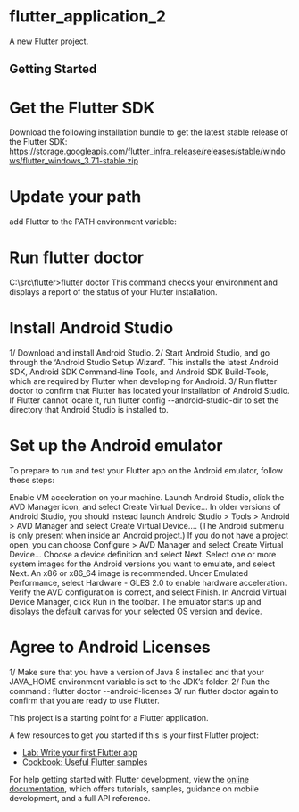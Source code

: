 # flutter_application_2

A new Flutter project.

## Getting Started
# Get the Flutter SDK
Download the following installation bundle to get the latest stable release of the Flutter SDK:
https://storage.googleapis.com/flutter_infra_release/releases/stable/windows/flutter_windows_3.7.1-stable.zip
# Update your path 
add Flutter to the PATH environment variable:
# Run flutter doctor
C:\src\flutter>flutter doctor
This command checks your environment and displays a report of the status of your Flutter installation.
# Install Android Studio
1/ Download and install Android Studio.
2/ Start Android Studio, and go through the ‘Android Studio Setup Wizard’. This installs the latest Android SDK, Android SDK Command-line Tools, and Android SDK Build-Tools, which are required by Flutter when developing for Android.
3/ Run flutter doctor to confirm that Flutter has located your installation of Android Studio. If Flutter cannot locate it, run flutter config --android-studio-dir <directory> to set the directory that Android Studio is installed to.
# Set up the Android emulator
To prepare to run and test your Flutter app on the Android emulator, follow these steps:

Enable VM acceleration on your machine.
Launch Android Studio, click the AVD Manager icon, and select Create Virtual Device…
In older versions of Android Studio, you should instead launch Android Studio > Tools > Android > AVD Manager and select Create Virtual Device…. (The Android submenu is only present when inside an Android project.)
If you do not have a project open, you can choose Configure > AVD Manager and select Create Virtual Device…
Choose a device definition and select Next.
Select one or more system images for the Android versions you want to emulate, and select Next. An x86 or x86_64 image is recommended.
Under Emulated Performance, select Hardware - GLES 2.0 to enable hardware acceleration.
Verify the AVD configuration is correct, and select Finish.
In Android Virtual Device Manager, click Run in the toolbar. The emulator starts up and displays the default canvas for your selected OS version and device.

# Agree to Android Licenses
1/ Make sure that you have a version of Java 8 installed and that your JAVA_HOME environment variable is set to the JDK’s folder.
2/ Run the command : 
flutter doctor --android-licenses
3/ run flutter doctor again to confirm that you are ready to use Flutter.



This project is a starting point for a Flutter application.

A few resources to get you started if this is your first Flutter project:

- [Lab: Write your first Flutter app](https://docs.flutter.dev/get-started/codelab)
- [Cookbook: Useful Flutter samples](https://docs.flutter.dev/cookbook)

For help getting started with Flutter development, view the
[online documentation](https://docs.flutter.dev/), which offers tutorials,
samples, guidance on mobile development, and a full API reference.
